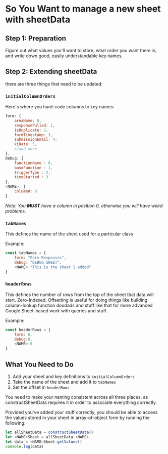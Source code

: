 # So You Want to manage a new sheet with sheetData

## Step 1:  Preparation

Figure out what values you'll want to store, what order you want them in, and write down good, easily understandable key names.

## Step 2: Extending sheetData

there are three things that need to be updated:

### ``initialColumnOrders``

Here's where you hard-code columns to key names:

```js
form: {
    areaName: 0,
    responsePulled: 1,
    isDuplicate: 2,
    formTimestamp: 3,
    submissionEmail: 4,
    kiDate: 5,
    //and more
},
debug: {
    functionName : 0,
    baseFunction : 1,
    triggerType : 2,
    timeStarted : 3
},
<NAME>: {
    column0: 0
}
```

*Note: You __MUST__ have a column in position 0, otherwise you will have weird problems.*

### ``tabNames``

This defines the name of the sheet used for a particular class

Example:

```js
const tabNames = {
    form: "Form Responses",
    debug: "DEBUG SHEET",
    <NAME>:"This is the sheet I added"
}
```

### ``headerRows``

This defines the number of rows from the top of the sheet that data will start.  Zero-Indexed.
Offsetting is useful for doing things like building column-lookup function doodads and stuff like that for more advanced Google Sheet-based work with queries and stuff.

Example:

```js
const headerRows = {
    form: 0,
    debug:0,
    <NAME>:0
}
```

## What You Need to Do

1. Add your sheet and key definitions to ``initialColumnOrders``
2. Take the name of the sheet and add it to ``tabNames``
3. Set the offset in ``headerRows``

You need to make your naming consistent across all three places, as constructSheetData requires it in order to associate everything correctly.

Provided you've added your stuff correctly, you should be able to access the values stored in your sheet in array-of-object form by running the following:

```js
let allSheetData = constructSheetData()
let <NAME>Sheet = allSheetData.<NAME>
let data = <NAME>Sheet.getValues()
console.log(data)
```

